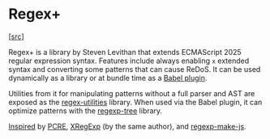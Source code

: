 # Regex+

[[src](https://github.com/slevithan/regex)]

Regex+ is a library by Steven Levithan that extends ECMAScript 2025 regular
expression syntax. Features include always enabling `x` extended syntax and
converting some patterns that can cause ReDoS. It can be used dynamically as a
library or at bundle time as a [Babel plugin](https://github.com/slevithan/babel-plugin-transform-regex).

Utilities from it for manipulating patterns without a full parser and AST are
exposed as the [regex-utilities](https://github.com/slevithan/regex-utilities)
library. When used via the Babel plugin, it can optimize patterns with the
[regexp-tree](https://github.com/DmitrySoshnikov/regexp-tree) library.

[Inspired](https://github.com/slevithan/regex#%EF%B8%8F-about) by [PCRE](../libs/pcre.md),
[XRegExp](xregexp.md) (by the same author), and [regexp-make-js](regexp_make_js.md).

